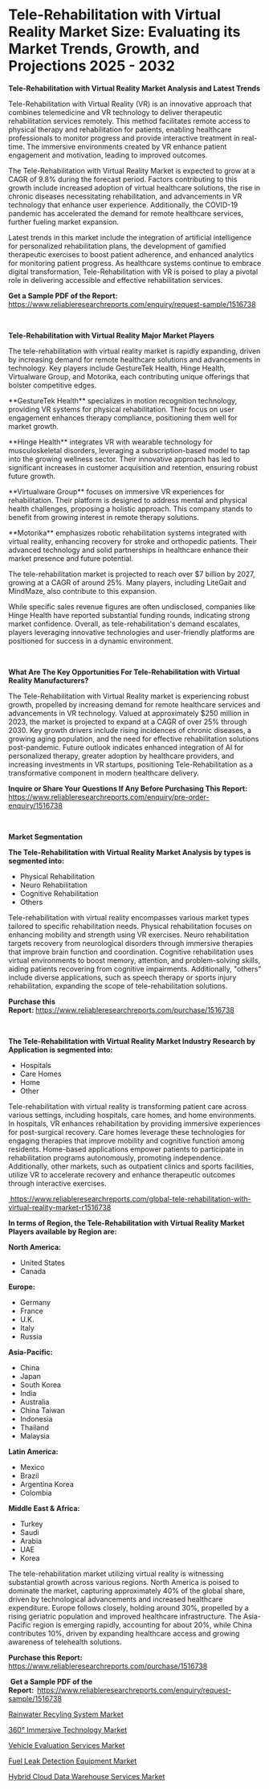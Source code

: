 <p><h1>Tele-Rehabilitation with Virtual Reality Market Size: Evaluating its Market Trends, Growth, and Projections 2025 - 2032</h1></p><p><strong>Tele-Rehabilitation with Virtual Reality Market Analysis and Latest Trends</strong></p>
<p><p>Tele-Rehabilitation with Virtual Reality (VR) is an innovative approach that combines telemedicine and VR technology to deliver therapeutic rehabilitation services remotely. This method facilitates remote access to physical therapy and rehabilitation for patients, enabling healthcare professionals to monitor progress and provide interactive treatment in real-time. The immersive environments created by VR enhance patient engagement and motivation, leading to improved outcomes.</p><p>The Tele-Rehabilitation with Virtual Reality Market is expected to grow at a CAGR of 9.8% during the forecast period. Factors contributing to this growth include increased adoption of virtual healthcare solutions, the rise in chronic diseases necessitating rehabilitation, and advancements in VR technology that enhance user experience. Additionally, the COVID-19 pandemic has accelerated the demand for remote healthcare services, further fueling market expansion. </p><p>Latest trends in this market include the integration of artificial intelligence for personalized rehabilitation plans, the development of gamified therapeutic exercises to boost patient adherence, and enhanced analytics for monitoring patient progress. As healthcare systems continue to embrace digital transformation, Tele-Rehabilitation with VR is poised to play a pivotal role in delivering accessible and effective rehabilitation services.</p></p>
<p><strong>Get a Sample PDF of the Report:&nbsp;</strong> <a href="https://www.reliableresearchreports.com/enquiry/request-sample/1516738?utm_campaign=102&utm_medium=2&utm_source=Github&utm_content=ia&utm_term=30032025&utm_id=tele-rehabilitation-with-virtual-reality">https://www.reliableresearchreports.com/enquiry/request-sample/1516738</a></p>
<p>&nbsp;</p>
<p><strong>Tele-Rehabilitation with Virtual Reality Major Market Players</strong></p>
<p><p>The tele-rehabilitation with virtual reality market is rapidly expanding, driven by increasing demand for remote healthcare solutions and advancements in technology. Key players include GestureTek Health, Hinge Health, Virtualware Group, and Motorika, each contributing unique offerings that bolster competitive edges.</p><p>**GestureTek Health** specializes in motion recognition technology, providing VR systems for physical rehabilitation. Their focus on user engagement enhances therapy compliance, positioning them well for market growth.  </p><p>**Hinge Health** integrates VR with wearable technology for musculoskeletal disorders, leveraging a subscription-based model to tap into the growing wellness sector. Their innovative approach has led to significant increases in customer acquisition and retention, ensuring robust future growth.</p><p>**Virtualware Group** focuses on immersive VR experiences for rehabilitation. Their platform is designed to address mental and physical health challenges, proposing a holistic approach. This company stands to benefit from growing interest in remote therapy solutions.</p><p>**Motorika** emphasizes robotic rehabilitation systems integrated with virtual reality, enhancing recovery for stroke and orthopedic patients. Their advanced technology and solid partnerships in healthcare enhance their market presence and future potential.</p><p>The tele-rehabilitation market is projected to reach over $7 billion by 2027, growing at a CAGR of around 25%. Many players, including LiteGait and MindMaze, also contribute to this expansion.</p><p>While specific sales revenue figures are often undisclosed, companies like Hinge Health have reported substantial funding rounds, indicating strong market confidence. Overall, as tele-rehabilitation's demand escalates, players leveraging innovative technologies and user-friendly platforms are positioned for success in a dynamic environment.</p></p>
<p>&nbsp;</p>
<p><strong>What Are The Key Opportunities For Tele-Rehabilitation with Virtual Reality Manufacturers?</strong></p>
<p><p>The Tele-Rehabilitation with Virtual Reality market is experiencing robust growth, propelled by increasing demand for remote healthcare services and advancements in VR technology. Valued at approximately $250 million in 2023, the market is projected to expand at a CAGR of over 25% through 2030. Key growth drivers include rising incidences of chronic diseases, a growing aging population, and the need for effective rehabilitation solutions post-pandemic. Future outlook indicates enhanced integration of AI for personalized therapy, greater adoption by healthcare providers, and increasing investments in VR startups, positioning Tele-Rehabilitation as a transformative component in modern healthcare delivery.</p></p>
<p><strong>Inquire or Share Your Questions If Any Before Purchasing This Report:</strong> <a href="https://www.reliableresearchreports.com/enquiry/pre-order-enquiry/1516738?utm_campaign=102&utm_medium=2&utm_source=Github&utm_content=ia&utm_term=30032025&utm_id=tele-rehabilitation-with-virtual-reality">https://www.reliableresearchreports.com/enquiry/pre-order-enquiry/1516738</a></p>
<p>&nbsp;</p>
<p><strong>Market Segmentation</strong></p>
<p><strong>The Tele-Rehabilitation with Virtual Reality Market Analysis by types is segmented into:</strong></p>
<p><ul><li>Physical Rehabilitation</li><li>Neuro Rehabilitation</li><li>Cognitive Rehabilitation</li><li>Others</li></ul></p>
<p><p>Tele-rehabilitation with virtual reality encompasses various market types tailored to specific rehabilitation needs. Physical rehabilitation focuses on enhancing mobility and strength using VR exercises. Neuro rehabilitation targets recovery from neurological disorders through immersive therapies that improve brain function and coordination. Cognitive rehabilitation uses virtual environments to boost memory, attention, and problem-solving skills, aiding patients recovering from cognitive impairments. Additionally, "others" include diverse applications, such as speech therapy or sports injury rehabilitation, expanding the scope of tele-rehabilitation solutions.</p></p>
<p><strong>Purchase this Report:&nbsp;</strong><a href="https://www.reliableresearchreports.com/purchase/1516738?utm_campaign=102&utm_medium=2&utm_source=Github&utm_content=ia&utm_term=30032025&utm_id=tele-rehabilitation-with-virtual-reality">https://www.reliableresearchreports.com/purchase/1516738</a></p>
<p>&nbsp;</p>
<p><strong>The Tele-Rehabilitation with Virtual Reality Market Industry Research by Application is segmented into:</strong></p>
<p><ul><li>Hospitals</li><li>Care Homes</li><li>Home</li><li>Other</li></ul></p>
<p><p>Tele-rehabilitation with virtual reality is transforming patient care across various settings, including hospitals, care homes, and home environments. In hospitals, VR enhances rehabilitation by providing immersive experiences for post-surgical recovery. Care homes leverage these technologies for engaging therapies that improve mobility and cognitive function among residents. Home-based applications empower patients to participate in rehabilitation programs autonomously, promoting independence. Additionally, other markets, such as outpatient clinics and sports facilities, utilize VR to accelerate recovery and enhance therapeutic outcomes through interactive exercises.</p></p>
<p><a href="https://www.reliableresearchreports.com/global-tele-rehabilitation-with-virtual-reality-market-r1516738?utm_campaign=102&utm_medium=2&utm_source=Github&utm_content=ia&utm_term=30032025&utm_id=tele-rehabilitation-with-virtual-reality">&nbsp;https://www.reliableresearchreports.com/global-tele-rehabilitation-with-virtual-reality-market-r1516738</a></p>
<p><strong>In terms of Region, the Tele-Rehabilitation with Virtual Reality Market Players available by Region are:</strong></p>
<p>
    <p> <strong> North America: </strong>
        <ul>
            <li>United States</li>
            <li>Canada</li>
        </ul>
        </p> 
    <p> <strong> Europe: </strong>
        <ul>
            <li>Germany</li>
            <li>France</li>
            <li>U.K.</li>
            <li>Italy</li>
            <li>Russia</li>
        </ul>
        </p> 
    <p> <strong> Asia-Pacific: </strong>
        <ul>
            <li>China</li>
            <li>Japan</li>
            <li>South Korea</li>
            <li>India</li>
            <li>Australia</li>
            <li>China Taiwan</li>
            <li>Indonesia</li>
            <li>Thailand</li>
            <li>Malaysia</li>
        </ul>
        </p> 
    <p> <strong> Latin America: </strong>
        <ul>
            <li>Mexico</li>
            <li>Brazil</li>
            <li>Argentina Korea</li>
            <li>Colombia</li>
        </ul>
        </p> 
    <p> <strong> Middle East & Africa: </strong>
        <ul>
            <li>Turkey</li>
            <li>Saudi</li>
            <li>Arabia</li>
            <li>UAE</li>
            <li>Korea</li>
        </ul>
    </p>
    </p>
<p><p>The tele-rehabilitation market utilizing virtual reality is witnessing substantial growth across various regions. North America is poised to dominate the market, capturing approximately 40% of the global share, driven by technological advancements and increased healthcare expenditure. Europe follows closely, holding around 30%, propelled by a rising geriatric population and improved healthcare infrastructure. The Asia-Pacific region is emerging rapidly, accounting for about 20%, while China contributes 10%, driven by expanding healthcare access and growing awareness of telehealth solutions.</p></p>
<p><strong>Purchase this Report: </strong><a href="https://www.reliableresearchreports.com/purchase/1516738?utm_campaign=102&utm_medium=2&utm_source=Github&utm_content=ia&utm_term=30032025&utm_id=tele-rehabilitation-with-virtual-reality">https://www.reliableresearchreports.com/purchase/1516738</a></p>
<p>&nbsp;<strong>Get a Sample PDF of the Report:&nbsp;&nbsp;</strong><a href="https://www.reliableresearchreports.com/enquiry/request-sample/1516738?utm_campaign=102&utm_medium=2&utm_source=Github&utm_content=ia&utm_term=30032025&utm_id=tele-rehabilitation-with-virtual-reality">https://www.reliableresearchreports.com/enquiry/request-sample/1516738</a></p>
<p><strong></strong></p>
<p><p><a href="https://github.com/gasikcalbos8/Market-Research-Report-List-1/blob/main/rainwater-recyling-system-market.md?utm_campaign=102&utm_medium=2&utm_source=Github&utm_content=ia&utm_term=30032025&utm_id=tele-rehabilitation-with-virtual-reality">Rainwater Recyling System Market</a></p><p><a href="https://github.com/ubavicachida/Market-Research-Report-List-1/blob/main/360-immersive-technology-market.md?utm_campaign=102&utm_medium=2&utm_source=Github&utm_content=ia&utm_term=30032025&utm_id=tele-rehabilitation-with-virtual-reality">360° Immersive Technology Market</a></p><p><a href="https://github.com/dringmurza6r/Market-Research-Report-List-1/blob/main/vehicle-evaluation-services-market.md?utm_campaign=102&utm_medium=2&utm_source=Github&utm_content=ia&utm_term=30032025&utm_id=tele-rehabilitation-with-virtual-reality">Vehicle Evaluation Services Market</a></p><p><a href="https://github.com/vaduzunny/Market-Research-Report-List-1/blob/main/fuel-leak-detection-equipment-market.md?utm_campaign=102&utm_medium=2&utm_source=Github&utm_content=ia&utm_term=30032025&utm_id=tele-rehabilitation-with-virtual-reality">Fuel Leak Detection Equipment Market</a></p><p><a href="https://github.com/abdhsheila7/Market-Research-Report-List-1/blob/main/hybrid-cloud-data-warehouse-services-market.md?utm_campaign=102&utm_medium=2&utm_source=Github&utm_content=ia&utm_term=30032025&utm_id=tele-rehabilitation-with-virtual-reality">Hybrid Cloud Data Warehouse Services Market</a></p></p>
